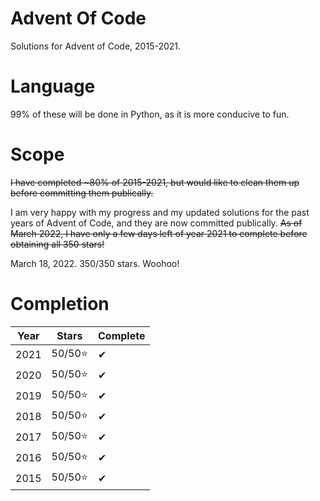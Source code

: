 # Advent Of Code
Solutions for Advent of Code, 2015-2021.

# Language
99% of these will be done in Python, as it is more conducive to fun.

# Scope
<del>I have completed ~80% of 2015-2021, but would like to clean them up before committing them publically.</del>

I am very happy with my progress and my updated solutions for the past years of Advent of Code, and they are now committed publically.
<del>As of March 2022, I have only a few days left of year 2021 to complete before obtaining all 350 stars!</del>

March 18, 2022. 350/350 stars. Woohoo!

# Completion

| Year | Stars   | Complete|
| ---- | -----   | -----   |
| 2021 | 50/50⭐ |    ✔   |
| 2020 | 50/50⭐ |    ✔   |
| 2019 | 50/50⭐ |    ✔   |
| 2018 | 50/50⭐ |    ✔     |
| 2017 | 50/50⭐ |    ✔     |
| 2016 | 50/50⭐ |    ✔     |
| 2015 | 50/50⭐ |    ✔     |


